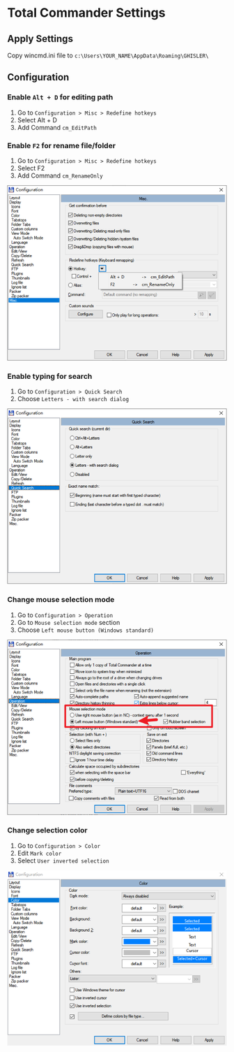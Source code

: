 # Total Commander Settings

## Apply Settings

Copy wincmd.ini file to `c:\Users\YOUR_NAME\AppData\Roaming\GHISLER\`

## Configuration

### Enable `Alt + D` for editing path

1. Go to `Configuration > Misc > Redefine hotkeys`
1. Select Alt + D
1. Add Command `cm_EditPath`

### Enable `F2` for rename file/folder

1. Go to `Configuration > Misc > Redefine hotkeys`
1. Select F2
1. Add Command `cm_RenameOnly`

![](./imgs/conf-misc.png)

### Enable typing for search

1. Go to `Configuration > Quick Search`
1. Choose `Letters - with search dialog`

![](./imgs/conf-quick-search.png)

### Change mouse selection mode

1. Go to `Configuration > Operation`
1. Go to `Mouse selection mode` section
1. Choose `Left mouse button (Windows standard)`

![](.\imgs\conf-mouse-selection.png)

### Change selection color

1. Go to `Configuration > Color`
1. Edit `Mark color`
1. Select `User inverted selection`

![](./imgs/conf-color.png)

